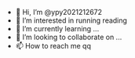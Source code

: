 - 👋 Hi, I’m @ypy2021212672
- 👀 I’m interested in running reading
- 🌱 I’m currently learning ...
- 💞️ I’m looking to collaborate on ...
- 📫 How to reach me qq

<!---
ypy2021212672/ypy2021212672 is a ✨ special ✨ repository because its `README.md` (this file) appears on your GitHub profile.
You can click the Preview link to take a look at your changes.
--->
